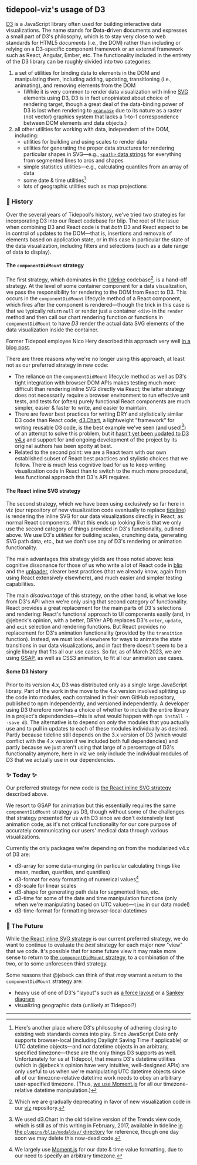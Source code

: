 ## tidepool-viz's usage of D3

[D3](https://d3js.org/ 'D3') is a JavaScript library often used for building interactive data visualizations. The name stands for **D**ata-**d**riven **d**ocuments and expresses a small part of D3's philosophy, which is to stay very close to web standards for HTML5 *documents* (i.e., the DOM) rather than including or relying on a D3-specific component framework or an external framework such as React, Angular, Ember, etc. The functionality included in the entirety of the D3 library can be roughly divided into two categories:

1. a set of utilities for binding data to elements in the DOM and manipulating them, including adding, updating, transitioning (i.e., animating), and removing elements from the DOM
    + (While it is very common to render data visualization with inline [SVG](https://developer.mozilla.org/en-US/docs/Web/SVG 'MDN: SVG') elements using D3, D3 is in fact unopiniated about choice of rendering target, though a great deal of the data-binding power of D3 is lost when rendering to [`<canvas>`](https://developer.mozilla.org/en-US/docs/Web/API/Canvas_API 'MDN: Canvas API') due to its nature as a raster (not vector) graphics system that lacks a 1-to-1 correspondence between DOM elements and data objects.)
1. all other utilities for working with data, independent of the DOM, including:
    + utilities for building and using scales to render data
    + utilities for generating the proper data structures for rendering particular shapes in SVG—e.g., [`<path>` data strings](https://developer.mozilla.org/en-US/docs/Web/SVG/Tutorial/Paths 'MDN Tutorials: SVG Paths') for everything from segmented lines to arcs and shapes
    + simple statistics utilities—e.g., calculating quantiles from an array of data
    + some date & time utilities[^a]
    + lots of geographic utilities such as map projections

### 👻 History

Over the several years of Tidepool's history, we've tried two strategies for incorporating D3 into our React codebase for blip. The root of the issue when combining D3 and React code is that *both* D3 and React expect to be in control of updates to the DOM—that is, insertions and removals of elements based on application state, or in this case in particular the state of the data visualization, including filters and selections (such as a date range of data to display).

#### The `componentDidMount` strategy

The first strategy, which dominates in the [tideline](https://github.com/tidepool-org/tideline 'GitHub: tideline') codebase[^b], is a hand-off strategy. At the level of some container component for a data visualization, we pass the responsibility for rendering to the DOM from React to D3. This occurs in the `componentDidMount` lifecycle method of a React component, which fires after the component is rendered—though the trick in this case is that we typically return `null` or render just a container `<div>` in the `render` method and then call our chart rendering function or functions in `componentDidMount` to have *D3* render the actual data SVG elements of the data visualization inside the container.

Former Tidepool employee Nico Hery described this approach very well [in a blog post](http://nicolashery.com/integrating-d3js-visualizations-in-a-react-app/ 'Nico Hery: Integrating D3.js visualizations in a React app').

There are three reasons why we're no longer using this approach, at least not as our preferred strategy in new code:
- The reliance on the `componentDidMount` lifecycle method as well as D3's tight integration with browser DOM APIs makes testing much more difficult than rendering inline SVG directly via React; the latter strategy does not necessarily require a browser environment to run effective unit tests, and tests for (often) purely functional React components are much simpler, easier & faster to write, and easier to maintain.
- There are fewer best practices for writing DRY and stylistically similar D3 code than React code; [d3.Chart](http://misoproject.com/d3-chart/ 'Miso Project: d3.Chart'), a lightweight "framework" for writing reusable D3 code, is the best example we've seen (and used![^c]) of an attempt to solve this problem, but it [hasn't yet been updated to D3 v4.x](https://github.com/misoproject/d3.chart/issues/121 'GitHub: d3.chart issue #121') and support for and ongoing development of the project by its original authors has been spotty at best.
- Related to the second point: we are a React team with our own established subset of React best practices and stylistic choices that we follow. There is much less cognitive load for us to keep writing visualization code in React than to switch to the much more procedural, less functional approach that D3's API requires.

#### The React inline SVG strategy

The second strategy, which we have been using exclusively so far here in viz (our repository of new visualization code eventually to replace [tideline](https://github.com/tidepool-org/tideline 'Tidepool on GitHub: tideline')) is rendering the inline SVG for our data visualizations directly in React, as normal React components. What this ends up looking like is that we only use the second category of things provided in D3's functionality, outlined above. We use D3's *utilities* for building scales, crunching data, generating SVG path data, etc., but we don't use any of D3's rendering or animation functionality.

The main advantages this strategy yields are those noted above: less cognitive dissonance for those of us who write a lot of React code in [blip](https://github.com/tidepool-org/blip 'Tidepool on GitHub: blip') and the [uploader](https://github.com/tidepool-org/chrome-uploader 'Tidepool on GitHub: chrome-uploader'), clearer best practices (that we already know, again from using React extensively elsewhere), and much easier and simpler testing capabilities.

The main *disadvantage* of this strategy, on the other hand, is what we lose from D3's API when we're only using that second category of functionality. React provides a great replacement for the main parts of D3's selections and rendering: React's functional approach to UI components easily (and, in @jebeck's opinion, with a better, DRYer API) replaces D3's `enter`, `update`, and `exit` selection and rendering functions. But React provides no replacement for D3's animation functionality (provided by the `transition` function). Instead, we must look elsewhere for ways to animate the state transitions in our data visualizations, and in fact there doesn't seem to be a single library that fits all our use cases. So far, as of March 2023, we are using [GSAP](https://greensock.com/gsap 'GSAP, the standard for JavaScript HTML5 animation'), as well as CSS3 animation, to fit all our animation use cases.

#### Some D3 history

Prior to its version 4.x, D3 was distributed only as a single large JavaScript library. Part of the work in the move to the 4.x version involved splitting up the code into modules, each contained in their own GitHub repository, published to npm independently, and versioned independently. A developer using D3 therefore now has a choice of whether to include the entire library in a project's dependencies—this is what would happen with `npm install --save d3`. The alternative is to depend on *only* the modules that you actually use and to pull in updates to each of these modules individually as desired. Partly because tideline still depends on the 3.x version of D3 (which would conflict with the 4.x version if we included both full dependencies) and partly because we just aren't using that large of a percentage of D3's functionality anymore, here in viz we only include the individual modules of D3 that we actually use in our dependencies.

### ✨ Today ✨

Our preferred strategy for new code is [the React inline SVG strategy](#the-react-inline-svg-strategy) described above.

We resort to GSAP for animation but this essentially requires the same `componentDidMount` strategy as D3, though without some of the challenges that strategy presented for us with D3 since we don't extensively test animation code, as it's not critical functionality for our core purpose of accurately communicating our users' medical data through various visualizations.

Currently the only packages we're depending on from the modularized v4.x of D3 are:
- d3-array for some data-munging (in particular calculating things like mean, median, quartiles, and quantiles)
- d3-format for easy formatting of numerical values[^d]
- d3-scale for linear scales
- d3-shape for generating path data for segmented lines, etc.
- d3-time for some of the date and time manipulation functions (only when we're manipulating based on UTC values—`time` in our data model)
- d3-time-format for formatting browser-local datetimes

### 🚀 The Future

While [the React inline SVG strategy](#the-react-inline-svg-strategy) is our current preferred strategy, we do want to continue to evaluate the *best* strategy for each major new "view" that we code. It's possible that for some future view it may make more sense to return to [the `componentDidMount` strategy](#the-componentdidmount-strategy), to a combination of the two, or to some unforeseen third strategy.

Some reasons that @jebeck can think of that *may* warrant a return to the `componentDidMount` strategy are:
- heavy use of one of D3's "layout"s such as [a force layout](https://github.com/d3/d3-force 'GitHub: d3-force') or a [Sankey diagram](https://bost.ocks.org/mike/sankey/ 'bl.ocks.org: Sankey Diagrams')
- visualizing geographic data (unlikely at Tidepool?)

-----

[^a]: Here's another place where D3's philosophy of adhering closing to existing web standards comes into play. Since JavaScript Date only supports browser-local (including Daylight Saving Time if applicable) or UTC datetime objects—and *not* datetime objects in an arbitrary, specified timezone—these are the only things D3 supports as well. Unfortunately for us at Tidepool, that means D3's datetime utilities (which in @jebeck's opinion have very intuitive, well-designed APIs) are only useful to us when we're manipulating UTC datetime objects since all of our timezone-relative datetime work needs to obey an arbitrary user-specified timezone. (Thus, [we use Moment.js](./Moment) for all our timezone-relative datetime manipulation.)

[^b]: Which we are gradually deprecating in favor of new visualization code in our [viz](https://github.com/tidepool-org/viz 'GitHub: viz') repository.

[^c]: We used d3.Chart in the old tideline version of the Trends view code, which is still as of this writing in February, 2017, available in tideline [in the `plugins/blip/modalday/` directory](https://github.com/tidepool-org/tideline/tree/master/plugins/blip/modalday 'tideline: plugins/blip/modalday') for reference, though one day soon we may delete this now-dead code.

[^d]: We largely use [Moment.js](./Moment) for our date & time value formatting, due to our need to specify an arbitrary timezone.
